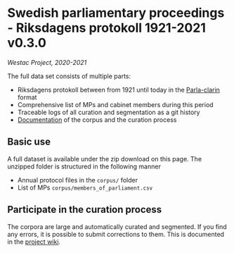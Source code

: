 # Swedish parliamentary proceedings - Riksdagens protokoll 1921-2021 v0.3.0

_Westac Project, 2020-2021_

The full data set consists of multiple parts:

- Riksdagens protokoll between from 1921 until today in the [Parla-clarin](https://github.com/clarin-eric/parla-clarin) format
- Comprehensive list of MPs and cabinet members during this period
- Traceable logs of all curation and segmentation as a git history
- [Documentation](https://github.com/welfare-state-analytics/riksdagen-corpus/wiki/) of the corpus and the curation process
 
## Basic use

A full dataset is available under the zip download on this page. The unzipped folder is structured in  the following manner

- Annual protocol files in the ```corpus/``` folder
- List of MPs ```corpus/members_of_parliament.csv```

## Participate in the curation process

The corpora are large and automatically curated and segmented. If you find any errors, it is possible to submit corrections to them. This is documented in the [project wiki](https://github.com/welfare-state-analytics/riksdagen-corpus/wiki/Submit-corrections).
